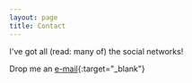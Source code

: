 ```yaml
---
layout: page
title: Contact
---
```


<p class="message">
   I've got all (read: many of) the social networks!
</p>

Drop me an [e-mail](http://www.google.com/recaptcha/mailhide/d?k=01nZcmyBJDeVP2vymBqhEXVg==&c=HbmSu-ZlvJmZuz8p-tOKItHxSZchazrBd-MWXuAkHnE=){:target="_blank"}
